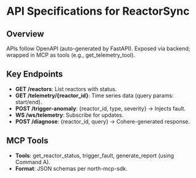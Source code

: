 # API Specifications for ReactorSync

## Overview
APIs follow OpenAPI (auto-generated by FastAPI). Exposed via backend; wrapped in MCP as tools (e.g., get_telemetry_tool).

## Key Endpoints
- **GET /reactors**: List reactors with status.
- **GET /telemetry/{reactor_id}**: Time series data (query params: start/end).
- **POST /trigger-anomaly**: {reactor_id, type, severity} → Injects fault.
- **WS /ws/telemetry**: Subscribe for updates.
- **POST /diagnose**: {reactor_id, query} → Cohere-generated response.

## MCP Tools
- **Tools**: get_reactor_status, trigger_fault, generate_report (using Command A).
- **Format**: JSON schemas per north-mcp-sdk.